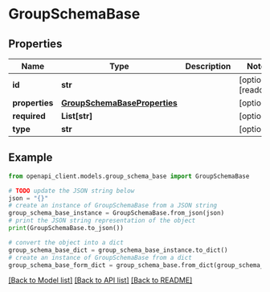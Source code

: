 # GroupSchemaBase


## Properties

Name | Type | Description | Notes
------------ | ------------- | ------------- | -------------
**id** | **str** |  | [optional] [readonly] 
**properties** | [**GroupSchemaBaseProperties**](GroupSchemaBaseProperties.md) |  | [optional] 
**required** | **List[str]** |  | [optional] 
**type** | **str** |  | [optional] 

## Example

```python
from openapi_client.models.group_schema_base import GroupSchemaBase

# TODO update the JSON string below
json = "{}"
# create an instance of GroupSchemaBase from a JSON string
group_schema_base_instance = GroupSchemaBase.from_json(json)
# print the JSON string representation of the object
print(GroupSchemaBase.to_json())

# convert the object into a dict
group_schema_base_dict = group_schema_base_instance.to_dict()
# create an instance of GroupSchemaBase from a dict
group_schema_base_form_dict = group_schema_base.from_dict(group_schema_base_dict)
```
[[Back to Model list]](../README.md#documentation-for-models) [[Back to API list]](../README.md#documentation-for-api-endpoints) [[Back to README]](../README.md)


